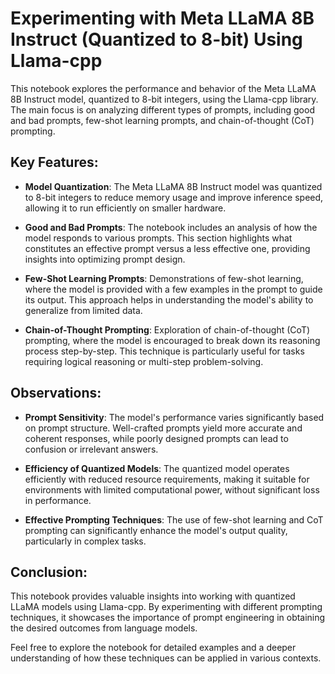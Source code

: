 # Experimenting with Meta LLaMA 8B Instruct (Quantized to 8-bit) Using Llama-cpp

This notebook explores the performance and behavior of the Meta LLaMA 8B Instruct model, quantized to 8-bit integers, using the Llama-cpp library. The main focus is on analyzing different types of prompts, including good and bad prompts, few-shot learning prompts, and chain-of-thought (CoT) prompting.

## Key Features:
- **Model Quantization**: The Meta LLaMA 8B Instruct model was quantized to 8-bit integers to reduce memory usage and improve inference speed, allowing it to run efficiently on smaller hardware.

- **Good and Bad Prompts**: The notebook includes an analysis of how the model responds to various prompts. This section highlights what constitutes an effective prompt versus a less effective one, providing insights into optimizing prompt design.

- **Few-Shot Learning Prompts**: Demonstrations of few-shot learning, where the model is provided with a few examples in the prompt to guide its output. This approach helps in understanding the model's ability to generalize from limited data.

- **Chain-of-Thought Prompting**: Exploration of chain-of-thought (CoT) prompting, where the model is encouraged to break down its reasoning process step-by-step. This technique is particularly useful for tasks requiring logical reasoning or multi-step problem-solving.

## Observations:
- **Prompt Sensitivity**: The model's performance varies significantly based on prompt structure. Well-crafted prompts yield more accurate and coherent responses, while poorly designed prompts can lead to confusion or irrelevant answers.

- **Efficiency of Quantized Models**: The quantized model operates efficiently with reduced resource requirements, making it suitable for environments with limited computational power, without significant loss in performance.

- **Effective Prompting Techniques**: The use of few-shot learning and CoT prompting can significantly enhance the model's output quality, particularly in complex tasks.

## Conclusion:
This notebook provides valuable insights into working with quantized LLaMA models using Llama-cpp. By experimenting with different prompting techniques, it showcases the importance of prompt engineering in obtaining the desired outcomes from language models.

Feel free to explore the notebook for detailed examples and a deeper understanding of how these techniques can be applied in various contexts.

